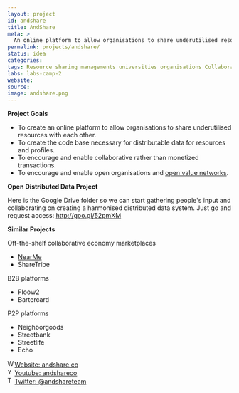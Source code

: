 ```yaml
---
layout: project
id: andshare
title: AndShare
meta: >
  An online platform to allow organisations to share underutilised resources with each other.
permalink: projects/andshare/
status: idea
categories: 
tags: Resource sharing managements universities organisations Collaboration distributed-data search semantic
labs: labs-camp-2
website: 
source: 
image: andshare.png
---
```



**Project Goals**

* To create an online platform to allow organisations to share underutilised resources with each other.
* To create the code base necessary for distributable data for resources and profiles.
* To encourage and enable collaborative rather than monetized transactions.
* To encourage and enable open organisations and [open value networks](http://valuenetwork.referata.com/).

**Open Distributed Data Project**

Here is the Google Drive folder so we can start gathering people's input and collaborating on creating a harmonised distributed data system. Just go and request access:
http://goo.gl/52pmXM

**Similar Projects**

Off-the-shelf collaborative economy marketplaces

* [NearMe](https://near-me.com)
* ShareTribe

B2B platforms

* Floow2
* Bartercard

P2P platforms

* Neighborgoods
* Streetbank
* Streetlife
* Echo


<div class="field-items"><div class="field-item even" property=""><img typeof="foaf:Image" src="https://www.google.com/s2/favicons?domain=andshare.co" alt="Website: andshare.co" height="16" width="16"><a href="http://andshare.co" target="_blank" rel="nofollow">Website: andshare.co</a></div><div class="field-item odd" property=""><img typeof="foaf:Image" src="https://www.google.com/s2/favicons?domain=www.youtube.com" alt="Youtube: andshareco" height="16" width="16"><a href="https://www.youtube.com/user/andshareco" target="_blank" rel="nofollow">Youtube: andshareco</a></div><div class="field-item even" property=""><img typeof="foaf:Image" src="https://www.google.com/s2/favicons?domain=twitter.com" alt="Twitter: @andshareteam" height="16" width="16"><a href="http://twitter.com/andshareteam" target="_blank" rel="nofollow">Twitter: @andshareteam</a></div></div>